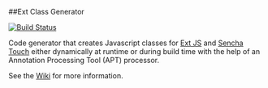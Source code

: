 ##Ext Class Generator 

[![Build Status](https://api.travis-ci.org/ralscha/extclassgenerator.png)](https://travis-ci.org/ralscha/extclassgenerator)

Code generator that creates Javascript classes for [Ext JS](http://www.sencha.com/products/extjs/) and [Sencha Touch](http://www.sencha.com/products/touch/) either dynamically at runtime 
or during build time with the help of an Annotation Processing Tool (APT) processor.

See the [Wiki](https://github.com/ralscha/extclassgenerator/wiki) for more information.
